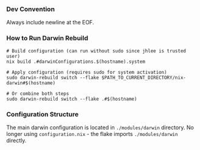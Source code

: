 ### Dev Convention
Always include newline at the EOF.

### How to Run Darwin Rebuild
```shell
# Build configuration (can run without sudo since jhlee is trusted user)
nix build .#darwinConfigurations.$(hostname).system

# Apply configuration (requires sudo for system activation)
sudo darwin-rebuild switch --flake $PATH_TO_CURRENT_DIRECTORY/nix-darwin#$(hostname)

# Or combine both steps
sudo darwin-rebuild switch --flake .#$(hostname)
```

### Configuration Structure
The main darwin configuration is located in `./modules/darwin` directory.
No longer using `configuration.nix` - the flake imports `./modules/darwin` directly.
